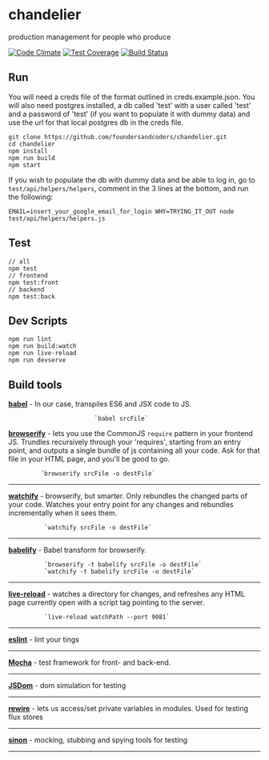 # chandelier
production management for people who produce

[![Code Climate](https://codeclimate.com/github/foundersandcoders/chandelier/badges/gpa.svg)](https://codeclimate.com/github/foundersandcoders/chandelier) [![Test Coverage](https://codeclimate.com/repos/559478e1e30ba0765b000d9e/badges/837db3f95f63ec25a2d9/coverage.svg)](https://codeclimate.com/repos/559478e1e30ba0765b000d9e/coverage) [![Build Status](https://travis-ci.org/foundersandcoders/chandelier.svg?branch=dev)](https://travis-ci.org/foundersandcoders/chandelier)

## Run
You will need a creds file of the format outlined in creds.example.json. You will also need postgres installed, a db called 'test' with a user called 'test' and a password of 'test' (if you want to populate it with dummy data) and use the url for that local postgres db in the creds file.

```
git clone https://github.com/foundersandcoders/chandelier.git
cd chandelier
npm install
npm run build
npm start
```

If you wish to populate the db with dummy data and be able to log in, go to `test/api/helpers/helpers`, comment in the 3 lines at the bottom, and run the following:
```
EMAIL=insert_your_google_email_for_login WHY=TRYING_IT_OUT node test/api/helpers/helpers.js
```

## Test
```
// all
npm test
// frontend
npm test:front
// backend
npm test:back
```

## Dev Scripts
```
npm run lint
npm run build:watch
npm run live-reload
npm run devserve
```

## Build tools
[__babel__](https://babeljs.io/) -  In our case, transpiles ES6 and JSX code to JS.

							`babel srcFile`

[__browserify__](http://browserify.org/) - lets you use the CommonJS `require` pattern in your frontend JS.
Trundles recursively through your 'requires', starting from an entry point, and outputs a single bundle of js containing all your code. Ask for that file in your HTML page, and you'll be good to go.

             `browserify srcFile -o destFile`

---
[__watchify__](https://www.npmjs.com/package/watchify) - browserify, but smarter. Only rebundles the changed parts of your
code.
             Watches your entry point for any changes and rebundles incrementally when it sees them.

              `watchify srcFile -o destFile`

---
[__babelify__](https://www.npmjs.com/package/babelify) - Babel transform for browserify.

              `browserify -t babelify srcFile -o destFile`
              `watchify -t babelify srcFile -o destFile`

---
[__live-reload__](https://www.npmjs.com/package/live-reload) - watches a directory for changes, and refreshes any HTML page currently open with a script tag pointing to the server.

              `live-reload watchPath --port 9081`

---
[__eslint__](http://eslint.org/) - lint your tings

---
[__Mocha__](http://mochajs.org/) - test framework for front- and back-end.

---
[__JSDom__]() - dom simulation for testing

---
[__rewire__]() - lets us access/set private variables in modules. Used for testing flux stores

---
[__sinon__]() - mocking, stubbing and spying tools for testing

---


